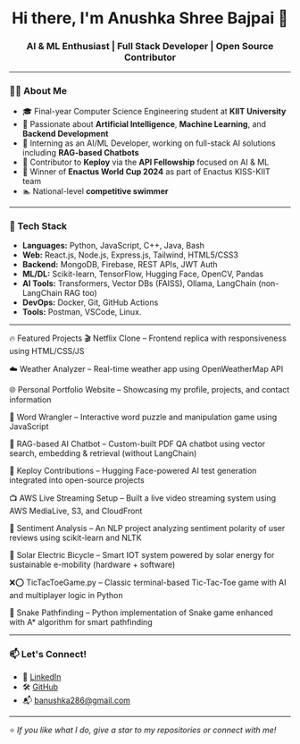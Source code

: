 <h1 align="center">Hi there, I'm Anushka Shree Bajpai 👋</h1>
<h3 align="center">AI & ML Enthusiast | Full Stack Developer | Open Source Contributor</h3>

---

### 👩‍💻 About Me
- 🎓 Final-year Computer Science Engineering student at **KIIT University**
- 🤖 Passionate about **Artificial Intelligence**, **Machine Learning**, and **Backend Development**
- 🧠 Interning as an AI/ML Developer, working on full-stack AI solutions including **RAG-based Chatbots**
- 🧪 Contributor to **Keploy** via the **API Fellowship** focused on AI & ML
- 🥇 Winner of **Enactus World Cup 2024** as part of Enactus KISS-KIIT team
- 🏊 National-level **competitive swimmer**

---

### 💼 Tech Stack
- **Languages:** Python, JavaScript, C++, Java, Bash
- **Web:** React.js, Node.js, Express.js, Tailwind, HTML5/CSS3
- **Backend:** MongoDB, Firebase, REST APIs, JWT Auth
- **ML/DL:** Scikit-learn, TensorFlow, Hugging Face, OpenCV, Pandas
- **AI Tools:** Transformers, Vector DBs (FAISS), Ollama, LangChain (non-LangChain RAG too)
- **DevOps:** Docker, Git, GitHub Actions
- **Tools:** Postman, VSCode, Linux.

---

🔥 Featured Projects
🎬 Netflix Clone – Frontend replica with responsiveness using HTML/CSS/JS

☁️ Weather Analyzer – Real-time weather app using OpenWeatherMap API

🌐 Personal Portfolio Website – Showcasing my profile, projects, and contact information

🧩 Word Wrangler – Interactive word puzzle and manipulation game using JavaScript

🤖 RAG-based AI Chatbot – Custom-built PDF QA chatbot using vector search, embedding & retrieval (without LangChain)

🧪 Keploy Contributions – Hugging Face-powered AI test generation integrated into open-source projects

📺 AWS Live Streaming Setup – Built a live video streaming system using AWS MediaLive, S3, and CloudFront

🧠 Sentiment Analysis – An NLP project analyzing sentiment polarity of user reviews using scikit-learn and NLTK

🔋 Solar Electric Bicycle – Smart IOT system powered by solar energy for sustainable e-mobility (hardware + software)

❌⭕ TicTacToeGame.py – Classic terminal-based Tic-Tac-Toe game with AI and multiplayer logic in Python

🐍 Snake Pathfinding – Python implementation of Snake game enhanced with A* algorithm for smart pathfinding



---

### 📫 Let's Connect!
- 💼 [LinkedIn](https://linkedin.com/in/anushkabajpai)
- 🛠️ [GitHub](https://github.com/anushkabajpai)
- 📬 banushka286@gmail.com

---

⭐ *If you like what I do, give a star to my repositories or connect with me!*

